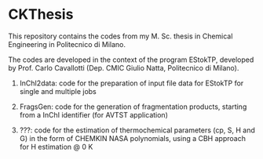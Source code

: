 # CKThesis
This repository contains the codes from my M. Sc. thesis in Chemical Engineering in Politecnico di Milano.

The codes are developed in the context of the program EStokTP, developed by Prof. Carlo Cavallotti (Dep. CMIC Giulio Natta, Politecnico di Milano).

1) InChI2data: code for the preparation of input file data for EStokTP for single and multiple jobs

2) FragsGen: code for the generation of fragmentation products, starting from a InChI identifier (for AVTST application)

3) ???: code for the estimation of thermochemical parameters (cp, S, H and G) in the form of CHEMKIN NASA polynomials, using a CBH approach for H estimation @ 0 K
